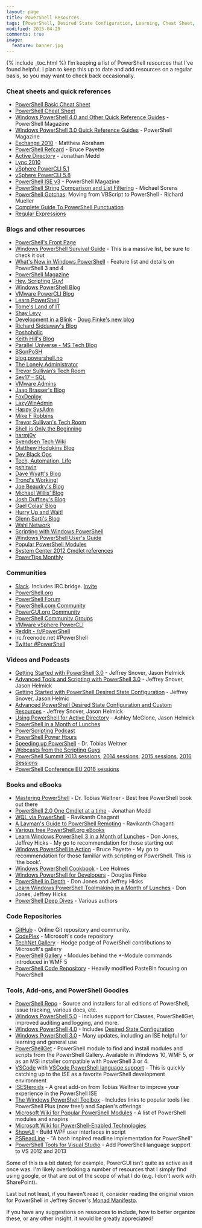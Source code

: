 ```yaml
---
layout: page
title: PowerShell Resources
tags: [PowerShell, Desired State Configuration, Learning, Cheat Sheet, Tools]
modified: 2015-04-29
comments: true
image:
  feature: banner.jpg
---
```

{% include _toc.html %}
I’m keeping a list of PowerShell resources that I've found helpful.  I plan to keep this up to date and add resources on a regular basis, so you may want to check back occasionally.

### Cheat sheets and quick references

* [PowerShell Basic Cheat Sheet](/images/Cheat-Sheets/powershell-basic-cheat-sheet2.pdf)
* [PowerShell Cheat Sheet](/images/Cheat-Sheets/powershell-cheat-sheet.pdf)
* [Windows PowerShell 4.0 and Other Quick Reference Guides](http://www.microsoft.com/en-us/download/details.aspx?id=42554) - PowerShell Magazine
* [Windows PowerShell 3.0 Quick Reference Guides](http://www.microsoft.com/en-us/download/details.aspx?id=30002) - PowerShell Magazine
* [Exchange 2010](http://blogs.technet.com/b/matabra/archive/2011/10/21/powershell-for-exchange-2010-cheat-sheet.aspx) - Matthew Abraham
* [PowerShell Refcard](http://refcardz.dzone.com/refcardz/windows-powershell) - Bruce Payette
* [Active Directory](http://www.jonathanmedd.net/wp-content/uploads/2009/10/ADPowerShell_QuickReference.pdf) - Jonathan Medd
* [Lync 2010](http://www.powergui.org/servlet/KbServlet/download/3091-102-5259/LyncServer2010PowerShell.pdf)
* [vSphere PowerCLI 5.1](http://blogs.vmware.com/vipowershell/files/2012/09/PowerCLI_5_1_Poster.pdf)
* [vSphere PowerCLI 5.8](http://blogs.vmware.com/PowerCLI/2014/10/powercli-5-8r1-reference-poster-now-available.html)
* [PowerShell ISE v3](http://www.microsoft.com/en-us/download/details.aspx?id=30002) - PowerShell Magazine
* [PowerShell String Comparison and List Filtering](http://www.simple-talk.com/iwritefor/articlefiles/1304-PS_Strings_chart_1.htm) - Michael Sorens
* [PowerShell Gotchas](http://www.rlmueller.net/PSGotchas.htm): Moving from VBScript to PowerShell - Richard Mueller
* [Complete Guide To PowerShell Punctuation](https://www.simple-talk.com/sysadmin/powershell/the-complete-guide-to-powershell-punctuation/)
* [Regular Expressions](http://www.addedbytes.com/download/regular-expressions-cheat-sheet-v2/pdf/)

### Blogs and other resources

* [PowerShell's Front Page](https://msdn.microsoft.com/en-us/powershell)
* [Windows PowerShell Survival Guide](http://social.technet.microsoft.com/wiki/contents/articles/183.windows-powershell-survival-guide-en-us.aspx) - This is a massive list, be sure to check it out
* [What's New in Windows PowerShell](http://technet.microsoft.com/en-us/hh857339.aspx) - Feature list and details on PowerShell 3 and 4
* [PowerShell Magazine](http://powershellmagazine.com/)
* [Hey, Scripting Guy!](http://blogs.technet.com/b/heyscriptingguy/)
* [Windows PowerShell Blog](http://blogs.msdn.com/b/powershell/)
* [VMware PowerCLI Blog](http://blogs.vmware.com/vipowershell)
* [Learn PowerShell](http://learn-powershell.net/)
* [Tome's Land of IT](http://powertoe.wordpress.com/)
* [Shay Levy](http://blogs.microsoft.co.il/blogs/scriptfanatic/)
* [Development in a Blink](http://dougfinke.com/blog/) - [Doug Finke's new blog](https://dfinke.github.io/#blog)
* [Richard Siddaway's Blog](http://richardspowershellblog.wordpress.com/)
* [Poshoholic](http://poshoholic.com/)
* [Keith Hill's Blog](http://rkeithhill.wordpress.com/)
* [Parallel Universe - MS Tech Blog](http://blogs.technet.com/b/parallel_universe_-_ms_tech_blog/)
* [BSonPoSH](http://bsonposh.com/)
* [blog.powershell.no](http://blog.powershell.no/)
* [The Lonely Administrator](http://jdhitsolutions.com/blog/)
* [Trevor Sullivan’s Tech Room](http://trevorsullivan.net/)
* [Sev17 – SQL](http://sev17.com/)
* [VMware Admins](http://www.vmwareadmins.com/)
* [Jaap Brasser's Blog](http://www.jaapbrasser.com/)
* [FoxDeploy](http://foxdeploy.com/)
* [LazyWinAdmin](http://www.lazywinadmin.com/)
* [Happy SysAdm](http://www.happysysadm.com/)
* [Mike F Robbins](http://mikefrobbins.com/)
* [Trevor Sullivan's Tech Room](http://trevorsullivan.net/)
* [Shell is Only the Beginning](http://www.darkoperator.com/)
* [harmj0y](http://blog.harmj0y.net/)
* [Svendsen Tech Wiki](http://www.powershelladmin.com/wiki/Main_Page)
* [Matthew Hodgkins Blog](https://hodgkins.io/#blog)
* [Dev Black Ops](https://devblackops.io/)
* [Tech, Automation, Life](https://flynnbundy.com/)
* [pshirwin](https://pshirwin.wordpress.com/)
* [Dave Wyatt's Blog](https://davewyatt.wordpress.com/)
* [Trond's Working!](http://hindenes.com/trondsworking/)
* [Joe Beaudry's Blog](http://beaudry.io/)
* [Michael Willis' Blog](https://xainey.github.io/#blog)
* [Josh Duffney's Blog](http://duffney.io/#blog)
* [Gael Colas' Blog](https://gaelcolas.com/)
* [Hurry Up and Wait!](http://www.hurryupandwait.io/)
* [Glenn Sarti's Blog](http://glennsarti.github.io/blog/)
* [Wahl Network](http://wahlnetwork.com/)
* [Scripting with Windows PowerShell](http://technet.microsoft.com/en-us/scriptcenter/dd742419)
* [Windows PowerShell User's Guide](http://technet.microsoft.com/en-us/library/cc196356.aspx)
* [Popular PowerShell Modules](http://social.technet.microsoft.com/wiki/contents/articles/4308.popular-powershell-modules-en-us.aspx?Sort=MostRecent&PageIndex=1)
* [System Center 2012 Cmdlet references](http://www.microsoft.com/en-us/download/details.aspx?id=41196)
* [PowerTips Monthly](http://powershell.com/cs/media/28/default.aspx)

### Communities

* [Slack](https://powershell.slack.com/).  Includes IRC bridge.  [Invite](http://slack.poshcode.org/)
* [PowerShell.org](http://powershell.org/)
* [PowerShell Forum](http://social.technet.microsoft.com/Forums/en-US/winserverpowershell/)
* [PowerShell.com Community](http://powershell.com/)
* [PowerGUI.org Community](http://powergui.org/)
* [PowerShell Community Groups](http://powershellgroup.org/)
* [VMware vSphere PowerCLI](http://communities.vmware.com/community/vmtn/server/vsphere/automationtools/powercli)
* [Reddit - /r/PowerShell](http://www.reddit.com/r/powershell)
* irc.freenode.net #PowerShell
* [Twitter #PowerShell](https://twitter.com/search?q=%23PowerShell&src=hash)

### Videos and Podcasts

* [Getting Started with PowerShell 3.0](http://channel9.msdn.com/Series/GetStartedPowerShell3) - Jeffrey Snover, Jason Helmick
* [Advanced Tools and Scripting with PowerShell 3.0](http://channel9.msdn.com/series/advpowershell3) - Jeffrey Snover, Jason Helmick
* [Getting Started with PowerShell Desired State Configuration](http://channel9.msdn.com/Series/Getting-Started-with-PowerShell-Desired-State-Configuration-DSC) - Jeffrey Snover, Jason Helmic
* [Advanced PowerShell Desired State Configuration and Custom Resources](https://channel9.msdn.com/Series/Advanced-PowerShell-Desired-State-Configuration-DSC-and-Custom-Resources) - Jeffrey Snover, Jason Helmick
* [Using PowerShell for Active Directory](http://www.microsoftvirtualacademy.com/training-courses/using-powershell-for-active-directory) - Ashley McGlone, Jason Helmick
* [PowerShell in a Month of Lunches](http://www.youtube.com/playlist?list=PL6D474E721138865A)
* [PowerScripting Podcast](http://powerscripting.wordpress.com/)
* [PowerShell Power Hours](http://www.idera.com/Education/PowerShell-Webcasts/)
* [Speeding up PowerShell](http://www.youtube.com/watch?v=hJwhyVXiOLg) - Dr. Tobias Weltner
* [Webcasts from the Scripting Guys](http://technet.microsoft.com/en-us/scriptcenter/dd901154.aspx)
* [PowerShell Summit 2013 sessions](http://www.powershellmagazine.com/2013/05/08/powershell-summit-2013-session-recordings/), [2014 sessions](http://www.youtube.com/channel/UCX27-k3xeNSgXVklCx-dnXQ), [2015 sessions](https://www.youtube.com/playlist?list=PLfeA8kIs7CochwcgX9zOWxh4IL3GoG05P), [2016 Sessions](https://www.youtube.com/playlist?list=PLfeA8kIs7Coc1Jn5hC4e_XgbFUaS5jY2i)
* [PowerShell Conference EU 2016 sessions](https://www.youtube.com/c/powershellconferenceeu)

### Books and eBooks

* [Mastering PowerShell](http://powershell.com/cs/blogs/ebookv2/default.aspx) - Dr. Tobias Weltner - Best free PowerShell book out there
* [PowerShell 2.0 One Cmdlet at a time](http://www.jonathanmedd.net/2010/09/powershell-2-0-one-cmdlet-at-a-time-available-as-pdf-download.html) - Jonathan Medd
* [WQL via PowerShell](http://www.ravichaganti.com/blog/?page_id=2134) - Ravikanth Chaganti
* [A Layman's Guide to PowerShell Remoting](http://www.ravichaganti.com/blog/?p=1780) - Ravikanth Chaganti
* [Various free PowerShell.org eBooks](https://www.penflip.com/powershellorg)
* [Learn Windows PowerShell 3 in a Month of Lunches](http://www.amazon.com/Learn-Windows-PowerShell-Month-Lunches/dp/1617291080/) - Don Jones, Jeffrey Hicks - My go to recommendation for those starting out
* [Windows PowerShell in Action](http://www.manning.com/payette2/) - Bruce Payette - My go to recommendation for those familiar with scripting or PowerShell.  This is 'the book'.
* [Windows PowerShell Cookbook](http://www.amazon.com/Windows-PowerShell-Cookbook-Scripting-Microsofts/dp/0596801505/) - Lee Holmes
* [Windows PowerShell for Developers](http://www.amazon.com/Windows-PowerShell-Developers-Douglas-Finke/dp/1449322700/) - Douglas Finke
* [PowerShell in Depth](http://www.manning.com/jones6/) - Don Jones and Jeffrey Hicks
* [Learn Windows PowerShell Toolmaking in a Month of Lunches](http://www.manning.com/jones4/) - Don Jones, Jeffrey Hicks
* [PowerShell Deep Dives](http://www.manning.com/hicks/) - Various authors

### Code Repositories

* [GitHub](https://github.com/search?l=powershell&q=stars%3A%3E1&s=stars&type=Repositories) - Online Git repository and community.
* [CodePlex](https://www.codeplex.com/) - Microsoft's code repository
* [TechNet Gallery](https://gallery.technet.microsoft.com/) - Hodge podge of PowerShell contributions to Microsoft's gallery
* [PowerShell Gallery](http://www.powershellgallery.com/) - Modules behind the *-Module commands introduced in WMF 5
* [PowerShell Code Repository](http://poshcode.org/) - Heavily modified PasteBin focusing on PowerShell

### Tools, Add-ons, and PowerShell Goodies

* [PowerShell Repo](https://github.com/powershell/powershell) - Source and installers for all editions of PowerShell, issue tracking, various docs, etc.
* [Windows PowerShell 5.0](https://www.microsoft.com/en-us/download/details.aspx?id=50395) - Includes support for Classes, PowerShellGet, improved auditing and logging, and more.
* [Windows PowerShell 4.0](http://www.microsoft.com/en-us/download/details.aspx?id=40855) - Includes [Desired State Configuration](http://technet.microsoft.com/en-us/library/dn249912.aspx)
* [Windows PowerShell 3.0](https://ramblingcookiemonster.wordpress.com/2012/09/05/powershell-3-0/) - Many updates, including an ISE helpful for learning and general use
* [PowerShellGet](https://www.powershellgallery.com/) - PowerShell module to find and install modules and scripts from the PowerShell Gallery.  Available in Windows 10, WMF 5, or as an MSI installer compatible with PowerShell 3 or 4.
* [VSCode](https://code.visualstudio.com/) with [VSCode PowerShell language support](https://github.com/PowerShell/vscode-powershell) - This is quickly catching up to the ISE as a favorite PowerShell development environment
* [ISESteroids](http://www.powertheshell.com/isesteroids/) - A great add-on from Tobias Weltner to improve your experience in the PowerShell ISE
* [The Windows PowerShell Toolbox](http://technet.microsoft.com/en-us/scriptcenter/ee861518.aspx) - Includes links to popular tools like PowerShell Plus (now free!) and Sapien's offerings
* [Microsoft Wiki for Popular PowerShell Modules](http://social.technet.microsoft.com/wiki/contents/articles/4308.popular-powershell-modules-en-us.aspx?Sort=MostRecent&PageIndex=1) - A list of PowerShell modules and snapins
* [Microsoft Wiki for PowerShell-Enabled Technologies](http://social.technet.microsoft.com/wiki/contents/articles/4309.powershell-enabled-technologies-en-us.aspx)
* [ShowUI](http://showui.codeplex.com/) - Build WPF user interfaces in script
* [PSReadLine](https://github.com/lzybkr/PSReadLine) - "A bash inspired readline implementation for PowerShell"
* [PowerShell Tools for Visual Studio](http://visualstudiogallery.msdn.microsoft.com/c9eb3ba8-0c59-4944-9a62-6eee37294597) - Add PowerShell language support to VS 2012 and 2013

Some of this is a bit dated;  for example, PowerGUI isn’t quite as active as it once was.  I'm likely overlooking a number of resources that I simply find using google, or that are out of the scope of what I do (e.g. I don't work with SharePoint).

Last but not least, if you haven't read it, consider reading the original vision for PowerShell in Jeffrey Snover's [Monad Manifesto](http://www.jsnover.com/Docs/MonadManifesto.pdf).

If you have any suggestions on resources to include, how to better organize these, or any other insight, it would be greatly appreciated!